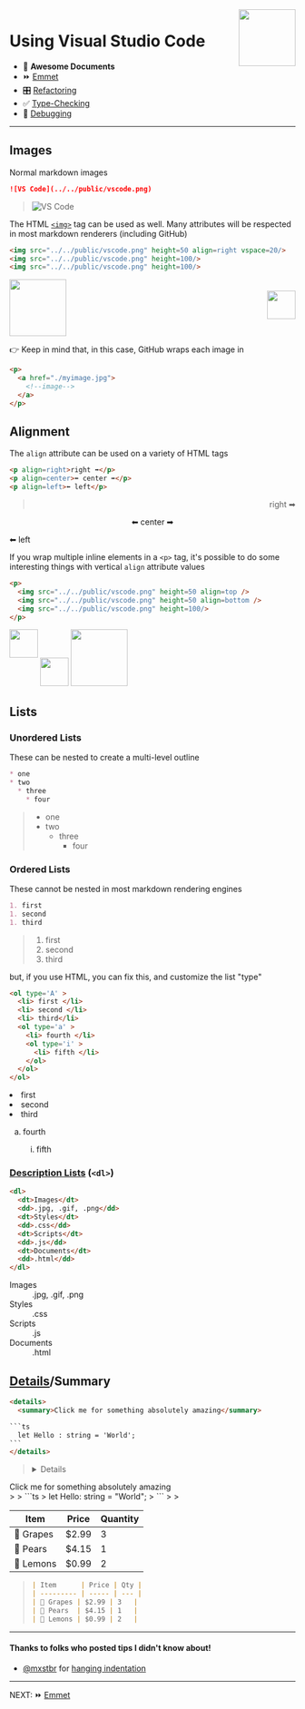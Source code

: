 <img align='right' height=100 src='../../../public/vscode.png'>

# Using Visual Studio Code

* 📄 **Awesome Documents**
* ⏩ [Emmet](./emmet.md)
* 🎛 [Refactoring](./refactoring.md)
* ✅ [Type-Checking](./type-checking.md)
* 🐞 [Debugging](./debugging.md)

---

## Images

Normal markdown images

```md
![VS Code](../../public/vscode.png)
```

> ![VS Code](../../public/vscode.png)

The HTML [`<img>`](https://developer.mozilla.org/en-US/docs/Web/HTML/Element/img) tag can be used as well. Many attributes will be respected in most markdown renderers (including GitHub)

```html
<img src="../../public/vscode.png" height=50 align=right vspace=20/>
<img src="../../public/vscode.png" height=100/>
<img src="../../public/vscode.png" height=100/>
```

> <img src="../../public/vscode.png" height=50 align=right vspace=20/>
<img src="../../public/vscode.png" height=100/>

👉 Keep in mind that, in this case, GitHub wraps each image in

```html
<p>
  <a href="./myimage.jpg">
    <!--image-->
  </a>
</p>
```

## Alignment

The `align` attribute can be used on a variety of HTML tags

```html
<p align=right>right ➡</p>
<p align=center>⬅ center ➡</p>
<p align=left>⬅ left</p>
```

> <p align=right>right ➡</p>

<p align=center>⬅ center ➡</p>
<p align=left>⬅ left</p>

If you wrap multiple inline elements in a `<p>` tag, it's possible to do some interesting things with vertical `align` attribute values

```html
<p>
  <img src="../../public/vscode.png" height=50 align=top />
  <img src="../../public/vscode.png" height=50 align=bottom />
  <img src="../../public/vscode.png" height=100/>
</p>
```

> <p>
  <img src="../../public/vscode.png" height=50 align=top />
  <img src="../../public/vscode.png" height=50 align=bottom />
  <img src="../../public/vscode.png" height=100/>

</p>

## Lists

### Unordered Lists

These can be nested to create a multi-level outline

```md
* one
* two
  * three
    * four
```

> * one
> * two
>   * three
>     * four

### Ordered Lists

These cannot be nested in most markdown rendering engines

```md
1. first
1. second
1. third
```

> 1. first
> 1. second
> 1. third

but, if you use HTML, you can fix this, and customize the list "type"

```html
<ol type='A' >
  <li> first </li>
  <li> second </li>
  <li> third</li>
  <ol type='a' >
    <li> fourth </li>
    <ol type='i' >
      <li> fifth </li>
    </ol>
  </ol>
</ol>
```

> <ol type='A' >

  <li> first </li>
  <li> second </li>
  <li> third</li>
  <ol type='a' >
    <li> fourth </li>
    <ol type='i' >
      <li> fifth </li>
    </ol>
  </ol>
</ol>

### [Description Lists](https://developer.mozilla.org/en-US/docs/Web/HTML/Element/dl) (`<dl>`)

```html
<dl>
  <dt>Images</dt>
  <dd>.jpg, .gif, .png</dd>
  <dt>Styles</dt>
  <dd>.css</dd>
  <dt>Scripts</dt>
  <dd>.js</dd>
  <dt>Documents</dt>
  <dd>.html</dd>
</dl>
```

> <dl>

  <dt>Images</dt>
  <dd>.jpg, .gif, .png</dd>
  <dt>Styles</dt>
  <dd>.css</dd>
  <dt>Scripts</dt>
  <dd>.js</dd>
  <dt>Documents</dt>
  <dd>.html</dd>
</dl>

## [Details](https://developer.mozilla.org/en-US/docs/Web/HTML/Element/details)/Summary

````html
<details>
  <summary>Click me for something absolutely amazing</summary>

```ts
  let Hello : string = 'World';
```
</details>
````

> <details>

 <summary>Click me for something absolutely amazing</summary>
>
> ```ts
> let Hello: string = "World";
> ```
>
> </details>

| Item      | Price | Quantity |
| --------- | ----- | -------- |
| 🍇 Grapes | $2.99 | 3        |
| 🍐 Pears  | $4.15 | 1        |
| 🍋 Lemons | $0.99 | 2        |

> ```md
> | Item      | Price | Qty |
> | --------- | ----- | --- |
> | 🍇 Grapes | $2.99 | 3   |
> | 🍐 Pears  | $4.15 | 1   |
> | 🍋 Lemons | $0.99 | 2   |
> ```

---

#### Thanks to folks who posted tips I didn't know about!

* [@mxstbr](https://github.com/mxstbr) for [hanging indentation](https://github.com/mxstbr/github-markdown-tricks#hanging-indendation)

---

NEXT: ⏩ [Emmet](./emmet.md)
